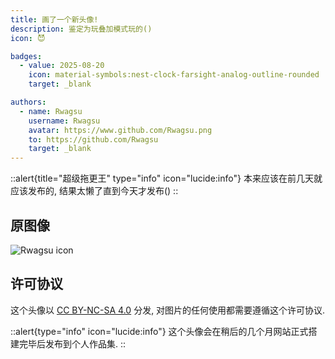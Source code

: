 ```yaml
---
title: 画了一个新头像!
description: 鉴定为玩叠加模式玩的()
icon: 😈

badges:
  - value: 2025-08-20
    icon: material-symbols:nest-clock-farsight-analog-outline-rounded
    target: _blank

authors:
  - name: Rwagsu
    username: Rwagsu
    avatar: https://www.github.com/Rwagsu.png
    to: https://github.com/Rwagsu
    target: _blank
---
```


::alert{title="超级拖更王" type="info" icon="lucide:info"}
本来应该在前几天就应该发布的, 结果太懒了直到今天才发布()
::

## 原图像
![Rwagsu icon](https://s21.ax1x.com/2025/08/20/pVBIwTS.png)

## 许可协议
这个头像以 [CC BY-NC-SA 4.0](https://creativecommons.org/licenses/by-nc-sa/4.0/deed.zh-hans) 分发, 对图片的任何使用都需要遵循这个许可协议.

::alert{type="info" icon="lucide:info"}
这个头像会在稍后的几个月网站正式搭建完毕后发布到个人作品集.
::